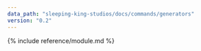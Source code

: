 ```yaml
---
data_path: "sleeping-king-studios/docs/commands/generators"
version: "0.2"
---
```


{% include reference/module.md %}

